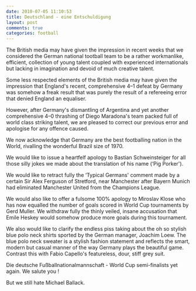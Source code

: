 ```yaml
---
date: 2010-07-05 11:10:53
title: Deutschland - eine Entschuldigung
layout: post
comments: true
categories: football
---
```

The British media may have given the impression in recent weeks that we
considered the German national tootball team to be a rather workmanlike,
efficient, collection of young talent coupled with experienced
internationals but lacking in imagination and devoid of much creative
talent.

Some less respected elements of the British media may have given the
impression that England's recent, comprehensive 4–1 defeat by Germany
was somehow a freak result that was purely the result of a refereeing
error that denied England an equaliser.

However, after Germany's dismantling of Argentina and yet another
comprehensive 4–0 thrashing of Diego Maradona's team packed full of
world class striking talent, we are pleased to correct our previous
error and apologise for any offence caused.

We now acknowledge that Germany are the best footballing nation in the
World, rivalling the wonderful Brazil size of 1970.

We would like to issue a heartfelf apology to Bastian Schweinsteiger for
all those silly jokes we made about the translation of his name (‘Pig
Porker').

We would like to retract fully the ‘Typical Germans' comment made by a
certain Sir Alex Ferguson of Stretford, near Manchester after Bayern
Munich had eliminated Manchester United from the Champions League.

We would also like to offer a fulsome 100% apology to Miroslav Klose who
has now equalled the number of goals scored in World Cup tournaments by
Gerd Muller. We withdraw fully the thinly veiled, insane accusation that
Emile Heskey would somehow produce more goals during this tournament.

We also would like to clarify the endless piss taking about the oh so
stylish blue polo neck shirts sported by the German manager, Joachim
Loew. The blue polo neck sweater is a stylish fashion statement and
reflects the smart, modern but casual manner of the way Germany plays
the beautiful game. Contrast this with Fabio Capello's featureless,
dour, stiff grey suit.

Die deutsche Fußballnationalmannschaft - World Cup semi-finalists yet
again. We salute you !

But we still hate Michael Ballack.
